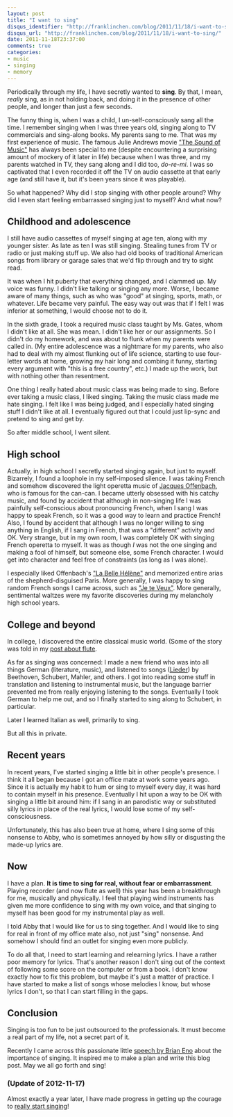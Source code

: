 ```yaml
---
layout: post
title: "I want to sing"
disqus_identifier: "http://franklinchen.com/blog/2011/11/18/i-want-to-sing/"
disqus_url: "http://franklinchen.com/blog/2011/11/18/i-want-to-sing/"
date: 2011-11-18T23:37:00
comments: true
categories:
- music
- singing
- memory
---
```

Periodically through my life, I have secretly wanted to **sing**. By that, I mean, *really* sing, as in not holding back, and doing it in the presence of other people, and longer than just a few seconds.

The funny thing is, when I was a child, I un-self-consciously sang all the time. I remember singing when I was three years old, singing along to TV commercials and sing-along books. My parents sang to me. That was my first experience of music. The famous Julie Andrews movie ["The Sound of Music"](http://en.wikipedia.org/wiki/The_Sound_of_Music_\(film\)) has always been special to me (despite encountering a surprising amount of mockery of it later in life) because when I was three, and my parents watched in TV, they sang along and I did too, *do-re-mi*. I was so captivated that I even recorded it off the TV on audio cassette at that early age (and still have it, but it's been years since it was playable).

So what happened? Why did I stop singing with other people around? Why did I even start feeling embarrassed singing just to myself? And what now?

<!--more-->

## Childhood and adolescence

I still have audio cassettes of myself singing at age ten, along with my younger sister. As late as ten I was still singing. Stealing tunes from TV or radio or just making stuff up. We also had old books of traditional American songs from library or garage sales that we'd flip through and try to sight read.

It was when I hit puberty that everything changed, and I clammed up. My voice was funny. I didn't like talking or singing any more. Worse, I became aware of many things, such as who was "good" at singing, sports, math, or whatever. Life became very painful. The easy way out was that if I felt I was inferior at something, I would choose not to do it.

In the sixth grade, I took a required music class taught by Ms. Gates, whom I didn't like at all. She was mean. I didn't like her or our assignments. So I didn't do my homework, and was about to flunk when my parents were called in. (My entire adolescence was a nightmare for my parents, who also had to deal with my almost flunking out of life science, starting to use four-letter words at home, growing my hair long and combing it funny, starting every argument with "this is a free country", etc.) I made up the work, but with nothing other than resentment.

One thing I really hated about music class was being made to sing. Before ever taking a music class, I liked singing. Taking the music class made me hate singing. I felt like I was being judged, and I especially hated singing stuff I didn't like at all. I eventually figured out that I could just lip-sync and pretend to sing and get by.

So after middle school, I went silent.

## High school

Actually, in high school I secretly started singing again, but just to myself. Bizarrely, I found a loophole in my self-imposed silence. I was taking French and somehow discovered the light operetta music of [Jacques Offenbach](http://en.wikipedia.org/wiki/Jacques_Offenbach), who is famous for the can-can. I became utterly obsessed with his catchy music, and found by accident that although in non-singing life I was painfully self-conscious about pronouncing French, when I sang I was happy to speak French, so it was a good way to learn and practice French! Also, I found by accident that although I was no longer willing to sing anything in English, if I sang in French, that was a "different" activity and OK. Very strange, but in my own room, I was completely OK with singing French operetta to myself. It was as though *I* was not the one singing and making a fool of himself, but someone else, some French character. I would get into character and feel free of constraints (as long as I was alone).

I especially liked Offenbach's ["La Belle Hélène"](http://en.wikipedia.org/wiki/La_belle_H%C3%A9l%C3%A8ne) and memorized entire arias of the shepherd-disguised Paris. More generally, I was happy to sing random French songs I came across, such as ["Je te Veux"](http://en.wikipedia.org/wiki/Je_te_veux). More generally, sentimental waltzes were my favorite discoveries during my melancholy high school years.

## College and beyond

In college, I discovered the entire classical music world. (Some of the story was told in my [post about flute](/blog/2011/11/09/taking-up-flute-again-after-decades).

As far as singing was concerned: I made a new friend who was into all things German (literature, music), and listened to songs ([Lieder](http://en.wikipedia.org/wiki/Lied)) by Beethoven, Schubert, Mahler, and others. I got into reading some stuff in translation and listening to instrumental music, but the language barrier prevented me from really enjoying listening to the songs. Eventually I took German to help me out, and so I finally started to sing along to Schubert, in particular.

Later I learned Italian as well, primarily to sing.

But all this in private.

## Recent years

In recent years, I've started singing a little bit in other people's presence. I think it all began because I got an office mate at work some years ago. Since it is actually my habit to hum or sing to myself every day, it was hard to contain myself in his presence. Eventually I hit upon a way to be OK with singing a little bit around him: if I sang in an parodistic way or substituted silly lyrics in place of the real lyrics, I would lose some of my self-consciousness.

Unfortunately, this has also been true at home, where I sing some of this nonsense to Abby, who is sometimes annoyed by how silly or disgusting the made-up lyrics are.

## Now

I have a plan. **It is time to sing for real, without fear or embarrassment**. Playing recorder (and now flute as well) this year has been a breakthrough for me, musically and physically. I feel that playing wind instruments has given me more confidence to sing with my own voice, and that singing to myself has been good for my instrumental play as well.

I told Abby that I would like for us to sing together. And I would like to sing for real in front of my office mate also, not just "sing" nonsense. And somehow I should find an outlet for singing even more publicly.

To do all that, I need to start learning and relearning lyrics. I have a rather poor memory for lyrics. That's another reason I don't sing out of the context of following some score on the computer or from a book. I don't know exactly how to fix this problem, but maybe it's just a matter of practice. I have started to make a list of songs whose melodies I know, but whose lyrics I don't, so that I can start filling in the gaps.

## Conclusion

Singing is too fun to be just outsourced to the professionals. It must become a real part of my life, not a secret part of it.

Recently I came across this passionate little [speech by Brian Eno](http://www.npr.org/templates/story/story.php?storyId=97320958) about the importance of singing. It inspired me to make a plan and write this blog post. May we all go forth and sing!

### (Update of 2012-11-17)

Almost exactly a year later, I have made progress in getting up the courage to [really start singing](/blog/2012/11/17/a-childhood-dream-come-true-i-am-now-finally-singing-for-real/)!
